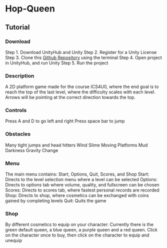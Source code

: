 # Hop-Queen 

## Tutorial

### Download
Step 1. Download UnityHub and Unity
Step 2. Register for a Unity License
Step 3. Clone this [Github Repository](https://github.com/stephen-ics/Hop-Queen) using the terminal
Step 4. Open project in UnityHub, and run Unity
Step 5. Run the project

### Description
A 2D platform game made for the course ICS4U0, where the end goal is to reach the top of the last level, where the difficulty scales with each level. Arrows will be pointing at the correct direction towards the top.

### Controls
Press A and D to go left and right
Press space bar to jump

### Obstacles
Many tight jumps and head hitters
Wind
Slime
Moving Platforms
Mud
Darkness 
Gravity Change

### Menu
The main menu contains: Start, Options, Quit, Scores, and Shop
Start: Directs to the level selection menu where a level can be selected
Options: Directs to options tab where volume, quality, and fullscreen can be chosen
Scores: Directs to scores tab, where fastest personal records are recorded
Shop: Directs to shop, where cosmetics can be exchanged with coins gained by completing levels
Quit: Quits the game

### Shop
By different cosmetics to equip on your character: Currently there is the green default queen, a blue queen, a purple queen and a red queen.
Click on the character once to buy, then click on the character to equip and unequip






